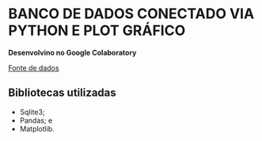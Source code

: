 # BANCO DE DADOS CONECTADO VIA PYTHON E PLOT GRÁFICO

**Desenvolvino no Google Colaboratory**

[Fonte de dados](https://www.sqlitetutorial.net/sqlite-sample-database/?authuser=0)

## Bibliotecas utilizadas
-  Sqlite3;
-  Pandas; e
-  Matplotlib.

